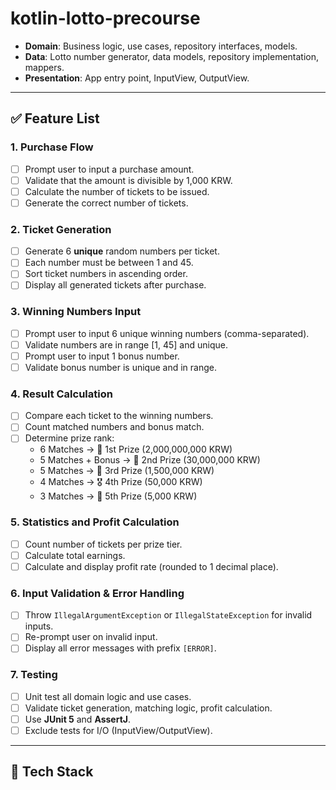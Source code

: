 # kotlin-lotto-precourse

- **Domain**: Business logic, use cases, repository interfaces, models.
- **Data**: Lotto number generator, data models, repository implementation, mappers.
- **Presentation**: App entry point, InputView, OutputView.

---

## ✅ Feature List

### 1. Purchase Flow
- [ ] Prompt user to input a purchase amount.
- [ ] Validate that the amount is divisible by 1,000 KRW.
- [ ] Calculate the number of tickets to be issued.
- [ ] Generate the correct number of tickets.

### 2. Ticket Generation
- [ ] Generate 6 **unique** random numbers per ticket.
- [ ] Each number must be between 1 and 45.
- [ ] Sort ticket numbers in ascending order.
- [ ] Display all generated tickets after purchase.

### 3. Winning Numbers Input
- [ ] Prompt user to input 6 unique winning numbers (comma-separated).
- [ ] Validate numbers are in range [1, 45] and unique.
- [ ] Prompt user to input 1 bonus number.
- [ ] Validate bonus number is unique and in range.

### 4. Result Calculation
- [ ] Compare each ticket to the winning numbers.
- [ ] Count matched numbers and bonus match.
- [ ] Determine prize rank:
  - 6 Matches → 🥇 1st Prize (2,000,000,000 KRW)
  - 5 Matches + Bonus → 🥈 2nd Prize (30,000,000 KRW)
  - 5 Matches → 🥉 3rd Prize (1,500,000 KRW)
  - 4 Matches → 🎖️ 4th Prize (50,000 KRW)
  - 3 Matches → 🏅 5th Prize (5,000 KRW)

### 5. Statistics and Profit Calculation
- [ ] Count number of tickets per prize tier.
- [ ] Calculate total earnings.
- [ ] Calculate and display profit rate (rounded to 1 decimal place).

### 6. Input Validation & Error Handling
- [ ] Throw `IllegalArgumentException` or `IllegalStateException` for invalid inputs.
- [ ] Re-prompt user on invalid input.
- [ ] Display all error messages with prefix `[ERROR]`.

### 7. Testing
- [ ] Unit test all domain logic and use cases.
- [ ] Validate ticket generation, matching logic, profit calculation.
- [ ] Use **JUnit 5** and **AssertJ**.
- [ ] Exclude tests for I/O (InputView/OutputView).

---

## 🧪 Tech Stack
